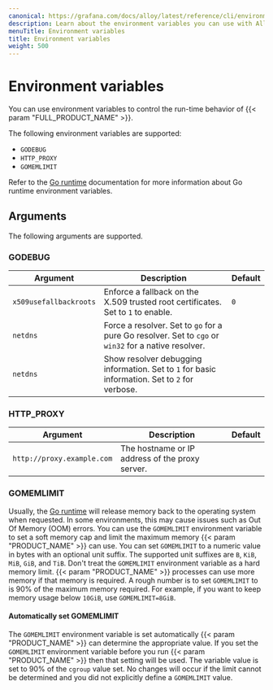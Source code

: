 ```yaml
---
canonical: https://grafana.com/docs/alloy/latest/reference/cli/environment-variables/
description: Learn about the environment variables you can use with Alloy
menuTitle: Environment variables
title: Environment variables
weight: 500
---
```


# Environment variables

You can use environment variables to control the run-time behavior of {{< param "FULL_PRODUCT_NAME" >}}.

The following environment variables are supported:

* `GODEBUG`
* `HTTP_PROXY`
* `GOMEMLIMIT`

Refer to the [Go runtime][runtime] documentation for more information about Go runtime environment variables.

## Arguments

The following arguments are supported.

### GODEBUG

Argument                        | Description                                                                                          | Default
--------------------------------|------------------------------------------------------------------------------------------------------|--------
`x509usefallbackroots`          | Enforce a fallback on the X.509 trusted root certificates. Set to `1` to enable.                     | `0`
`netdns`                        | Force a resolver. Set to `go` for a pure Go resolver. Set to `cgo` or `win32` for a native resolver. |
`netdns`                        | Show resolver debugging information. Set to `1` for basic information. Set to `2` for verbose.       |

### HTTP_PROXY

Argument                   | Description                                     | Default
---------------------------|-------------------------------------------------|--------
`http://proxy.example.com` | The hostname or IP address of the proxy server. |

### GOMEMLIMIT

Usually, the [Go runtime][runtime] will release memory back to the operating system when requested.
In some environments, this may cause issues such as Out Of Memory (OOM) errors.
You can use the `GOMEMLIMIT` environment variable to set a soft memory cap and limit the maximum memory {{< param "PRODUCT_NAME" >}} can use.
You can set `GOMEMLIMIT` to a numeric value in bytes with an optional unit suffix.
The supported unit suffixes are `B`, `KiB`, `MiB`, `GiB`, and `TiB`.
Don't treat the `GOMEMLIMIT` environment variable as a hard memory limit.
{{< param "PRODUCT_NAME" >}}  processes can use more memory if that memory is required.
A rough number is to set `GOMEMLIMIT` to is 90% of the maximum memory required.
For example, if you want to keep memory usage below `10GiB`, use `GOMEMLIMIT=8GiB`.

#### Automatically set GOMEMLIMIT

The `GOMEMLIMIT` environment variable is set automatically {{< param "PRODUCT_NAME" >}} can determine the appropriate value.
If you set the `GOMEMLIMIT` environment variable before you run  {{< param "PRODUCT_NAME" >}} then that setting will be used.
The variable value is set to 90% of the `cgroup` value set.
No changes will occur if the limit cannot be determined and you did not explicitly define a  `GOMEMLIMIT` value.

[runtime]: https://pkg.go.dev/runtime
